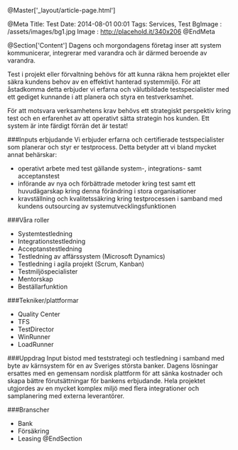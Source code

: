 @Master['_layout/article-page.html'] 

@Meta
Title: Test
Date: 2014-08-01 00:01
Tags: Services, Test
BgImage : /assets/images/bg1.jpg
Image : http://placehold.it/340x206
@EndMeta

@Section['Content']
Dagens och morgondagens företag inser att system kommunicerar, integrerar med varandra och är därmed beroende av varandra.


Test i projekt eller förvaltning behövs för att kunna räkna hem projektet eller säkra kundens behov av en effektivt hanterad systemmiljö. För att åstadkomma detta erbjuder vi erfarna och välutbildade testspecialister med ett gediget kunnande i att planera och styra en testverksamhet.


För att motsvara verksamhetens krav behövs ett strategiskt perspektiv kring test och en erfarenhet av att operativt sätta strategin hos kunden. Ett system är inte färdigt förrän det är testat!

###Inputs erbjudande
Vi erbjuder erfarna och certifierade testspecialister som planerar och styr er testprocess. Detta betyder att vi bland mycket annat behärskar:
* operativt arbete med test gällande system-, integrations- samt acceptanstest 
* införande av nya och förbättrade metoder kring test samt ett huvudägarskap kring denna förändring i stora organisationer
* kravställning och kvalitetssäkring kring testprocessen i samband med kundens outsourcing av systemutvecklingsfunktionen 

###Våra roller
* Systemtestledning
* Integrationstestledning
* Acceptanstestledning
* Testledning av affärssystem (Microsoft Dynamics)
* Testledning i agila projekt (Scrum, Kanban)
* Testmiljöspecialister
* Mentorskap
* Beställarfunktion

###Tekniker/plattformar
* Quality Center
* TFS
* TestDirector
* WinRunner
* LoadRunner

###Uppdrag
Input bistod med teststrategi och testledning i samband med byte av kärnsystem för en av Sveriges största banker. Dagens lösningar ersattes med en gemensam nordisk plattform för att sänka kostnader och skapa bättre förutsättningar för bankens erbjudande. Hela projektet utgjordes av en mycket komplex miljö med flera integrationer och samplanering med externa leverantörer.

###Branscher
* Bank 
* Försäkring
* Leasing
@EndSection